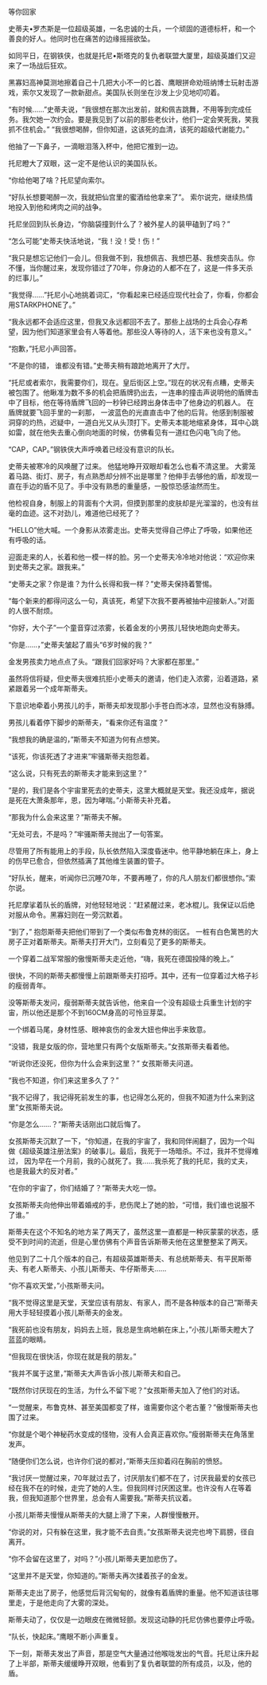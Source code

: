 等你回家

史蒂夫•罗杰斯是一位超级英雄，一名忠诚的士兵，一个顽固的道德标杆，和一个善良的好人。他同时也在痛苦的边缘摇摇欲坠。

如同平日，在钢铁侠，也就是托尼•斯塔克的复仇者联盟大厦里，超级英雄们又迎来了一场战后狂欢。

黑寡妇高神莫测地擦着自己十几把大小不一的匕首、鹰眼拼命劝班纳博士玩射击游戏，索尔又发现了一款新甜点。美国队长则坐在沙发上少见地叨叨着。

“有时候……”史蒂夫说，“我很想在那次出发前，就和佩吉跳舞，不用等到完成任务。我欠她一次约会。要是我见到了以前的那些老伙计，他们一定会笑死我，笑我抓不住机会。”
“我很想喝醉，但你知道，这该死的血清，该死的超级代谢能力。”

他抽了一下鼻子，一滴眼泪落入杯中，他把它推到一边。

托尼瞪大了双眼，这一定不是他认识的美国队长。

“你给他喝了啥？托尼望向索尔。

“好队长想要喝醉一次，我就把仙宫里的蜜酒给他拿来了”。 索尔说完，继续热情地投入到他和烤肉之间的战争。

托尼坐回到队长身边，“你脑袋撞到什么了？被外星人的装甲磕到了吗？”

“怎么可能”史蒂夫快活地说，“我！没！受！伤！”

“我只是想忘记他们一会儿。但我做不到，我想佩吉、我想巴基、我想突击队。你不懂，当你醒过来，发现你错过了70年，你身边的人都不在了，这是一件多天杀的烂事儿。”

“我觉得……”托尼小心地挑着词汇，“你看起来已经适应现代社会了，你看，你都会用STARKPHONE了。”

“我永远都不会适应这里，但我又永远都回不去了。那些上战场的士兵会心存希望，因为他们知道家里会有人等着他。那些没人等待的人，活下来也没有意义。”

“抱歉，”托尼小声回答。

“不是你的错， 谁都没有错。”史蒂夫稍有踉跄地离开了大厅。


“托尼或者索尔，我需要你们，现在。皇后街区上空。”现在的状况有点糟，史蒂夫被包围了。他瞅准为数不多的机会把盾牌扔出去，一连串的撞击声说明他的盾牌击中了目标，他在等待盾牌飞回的一秒钟已经跨出身体击中了他身边的机器人。 在盾牌就要飞回手里的一刹那， 一波蓝色的光直直击中了他的后背。他感到制服被洞穿的灼热，迟疑中，一道白光又从头顶打下。史蒂夫本能地缩紧身体，耳中心跳如雷，就在他失去重心倒向地面的时候，仿佛看见有一道红色闪电飞向了他。

“CAP，CAP。”钢铁侠大声呼唤着已经没有意识的队长。



史蒂夫被寒冷的风唤醒了过来。
他猛地睁开双眼却看怎么也看不清这里。
大雾笼着马路、街灯、房子，有点熟悉却分辨不出是哪里？他伸手去够他的盾，却发现一直在手边的盾不见了。手中没有熟悉的重量感，一股惊恐感油然而生。

他检视自身，制服上的背面有个大洞，但摸到那里的皮肤却是光溜溜的，也没有丝毫的血迹。这不对劲儿，难道他已经死了？

“HELLO”他大喊。一个身影从浓雾走出。史蒂夫觉得自己停止了呼吸，如果他还有呼吸的话。

迎面走来的人，长着和他一模一样的脸。另一个史蒂夫冷冷地对他说：“欢迎你来到史蒂夫之家。跟我来。”

“史蒂夫之家？你是谁？为什么长得和我一样？”史蒂夫保持着警惕。

“每个新来的都得问这么一句，真该死，希望下次我不要再被抽中迎接新人。”对面的人很不耐烦。

 “你好，大个子”一个童音穿过浓雾，长着金发的小男孩儿轻快地跑向史蒂夫。
 
“你是……，”史蒂夫皱起了眉头“6岁时候的我？”

 金发男孩卖力地点点了头。“跟我们回家好吗？大家都在那里。”
  
 虽然将信将疑，但史蒂夫很难抗拒小史蒂夫的邀请，他们走入浓雾，沿着道路，紧紧跟着另一个成年斯蒂夫。
  
 下意识地牵着小男孩儿的手，斯蒂夫却发现那小手苍白而冰凉，显然也没有脉搏。
  
男孩儿看着停下脚步的斯蒂夫，“看来你还有温度？”

“我想我的确是温的，”斯蒂夫不知道为何有点想笑。

“该死，你该死透了才进来”牢骚斯蒂夫抱怨着。

“这么说，只有死去的斯蒂夫才能来到这里？”

“是的，我们是各个宇宙里死去的史蒂夫，这里大概就是天堂。我还没成年，据说是死在大萧条那年，恩，因为哮喘。”小斯蒂夫补充着。

“那我为什么会来这里？”斯蒂夫不解。

“无处可去，不是吗？”牢骚斯蒂夫抛出了一句答案。

尽管用了所有能用上的手段，队长依然陷入深度昏迷中。他平静地躺在床上，身上的伤早已愈合，但依然插满了其他维生装置的管子。

“好队长，醒来，听闻你已沉睡70年，不要再睡了，你的凡人朋友们都很想你。”索尔说。

托尼摩挲着队长的盾牌，对他轻轻地说：“赶紧醒过来，老冰棍儿。我保证以后绝对服从命令。黑寡妇则在一旁沉默着。



“到了，” 抱怨斯蒂夫把他们带到了一个类似布鲁克林的街区。 一桩有白色篱笆的大房子正对着斯蒂夫。斯蒂夫打开大门，立刻看见了更多的斯蒂夫。

一个穿着二战军常服的傲慢斯蒂夫走近他，“嗨，我死在德国投降的晚上。”

很快，不同的斯蒂夫都慢慢上前跟斯蒂夫打招呼。其中，还有一位穿着过大格子衫的瘦弱青年。

没等斯蒂夫发问，瘦弱斯蒂夫就告诉他，他来自一个没有超级士兵重生计划的宇宙，所以他还是那个不到160CM身高的可怜豆芽菜。

 一个绑着马尾，身材性感、眼神哀伤的金发大妞也伸出手来致意。
 
“没错，我是女版的你，营地里只有两个女版斯蒂夫。”女孩斯蒂夫看着他。

“听说你还没死，但你为什么会来到这里？” 女孩斯蒂夫问道。

“我也不知道，你们来这里多久了？”

“我不记得了，我记得死前发生的事，也记得怎么死的，但我不知道为什么来到这里”女孩斯蒂夫说。

“你是怎么……？”斯蒂夫话刚出口就后悔了。

女孩斯蒂夫沉默了一下，“你知道，在我的宇宙了，我和同伴闹翻了，因为一个叫做《超级英雄注册法案》的破事儿。最后，我死于一场暗杀。不过，我并不觉得难过， 因为早在一个月前，我的心就死了。我……我杀死了我的托尼，我的丈夫，也是我最大的反对者。”

“在你的宇宙了，你们结婚了？”斯蒂夫大吃一惊。

女孩斯蒂夫向他伸出带着婚戒的手，悲伤爬上了她的脸，“可惜，我们谁也说服不了谁。”



斯蒂夫在这个不知名的地方呆了两天了，虽然这里一直都是一种灰蒙蒙的状态，感受不到时间的流逝，但是心里仿佛有个声音告诉斯蒂夫他在这里整整呆了两天。

他见到了二十几个版本的自己，有超级英雄斯蒂夫、有总统斯蒂夫、有平民斯蒂夫、有老人斯蒂夫、小孩儿斯蒂夫、牛仔斯蒂夫……

“你不喜欢天堂，”小孩斯蒂夫问。

“我不觉得这里是天堂，天堂应该有朋友、有家人，而不是各种版本的自己”斯蒂夫用大手轻轻摸着小孩儿斯蒂夫的金发。

“我死前也没有朋友，妈妈去上班，我总是生病地躺在床上，”小孩儿斯蒂夫瞪大了蓝蓝的眼睛。

“但我现在很快活，你现在就是我的朋友。”

 “我并不属于这里，”斯蒂夫大声告诉小孩儿斯蒂夫和自己。
 
“既然你讨厌现在的生活，为什么不留下呢？”女孩斯蒂夫加入了他们的对话。

“一觉醒来，布鲁克林、甚至美国都变了样，谁需要你这个老古董？”傲慢斯蒂夫也围了过来。

“你就是个喝个神秘药水变成的怪物，没有人会真正喜欢你。”瘦弱斯蒂夫在角落里发声。

“随便你们怎么说，也许你们说的都对，”斯蒂夫压抑着闷在胸前的愤怒。

“我讨厌一觉醒过来，70年就过去了，讨厌朋友们都不在了，讨厌我最爱的女孩已经在我不在的时候，走完了她的人生。但我同样讨厌困这里。也许没有人在等着我，但我知道那个世界里，总会有人需要我。”斯蒂夫抗议着。

小孩儿斯蒂夫慢慢从斯蒂夫的大腿上滑了下来，人群慢慢散开。

“你说的对，只有躲在这里，我才能不去自责。”女孩斯蒂夫说完也垮下肩膀，径自离开。

“你不会留在这里了，对吗？”小孩儿斯蒂夫更加悲伤了。

“这里并不是天堂，你知道的。”斯蒂夫再次揉着孩子的金发。

斯蒂夫走出了房子，他感觉后背沉甸甸的，就像有着盾牌的重量。他不知道该往哪里走，于是他走向了大雾的深处。



斯蒂夫动了，仅仅是一边眼皮在微微轻颤。发现这动静的托尼仿佛也要停止呼吸。

“队长，快起床。”鹰眼不断小声重复。

下一刻，斯蒂夫发出了声音，那是空气大量通过他喉咙发出的气音。托尼让床升起了上半部，斯蒂夫缓缓睁开双眼，他看到了复仇者联盟的所有成员，以及，他的盾。

